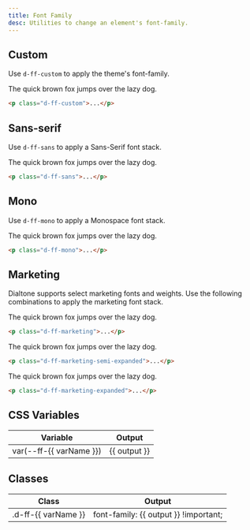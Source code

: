```yaml
---
title: Font Family
desc: Utilities to change an element's font-family.
---
```


## Custom

Use `d-ff-custom` to apply the theme's font-family.

<code-well-header class="d-d-flex d-jc-center d-fd-column d-p24 d-bgc-black-200 d-w100p d-hmn102" custom>
  <p class="d-fs24 d-ff-custom">The quick brown fox jumps over the lazy dog.</p>
</code-well-header>

```html
<p class="d-ff-custom">...</p>
```

## Sans-serif

Use `d-ff-sans` to apply a Sans-Serif font stack.

<code-well-header class="d-d-flex d-jc-center d-fd-column d-p24 d-bgc-black-200 d-w100p d-hmn102" custom>
  <p class="d-fs24 d-ff-sans">The quick brown fox jumps over the lazy dog.</p>
</code-well-header>

```html
<p class="d-ff-sans">...</p>
```

## Mono

Use `d-ff-mono` to apply a Monospace font stack.

<code-well-header class="d-d-flex d-jc-center d-fd-column d-p24 d-bgc-black-200 d-w100p d-hmn102" custom>
  <p class="d-fs24 d-ff-mono">The quick brown fox jumps over the lazy dog.</p>
</code-well-header>

```html
<p class="d-ff-mono">...</p>
```

## Marketing

Dialtone supports select marketing fonts and weights. Use the following combinations to apply the marketing font stack.

<code-well-header class="d-d-flex d-jc-center d-fd-column d-p24 d-bgc-black-200 d-w100p d-hmn102" custom>
  <p class="d-fs24 d-ff-marketing">The quick brown fox jumps over the lazy dog.</p>
</code-well-header>

```html
<p class="d-ff-marketing">...</p>
```

<code-well-header class="d-d-flex d-jc-center d-fd-column d-p24 d-bgc-black-200 d-w100p d-hmn102" custom>
  <p class="d-fs24 d-ff-marketing-semi-expanded">The quick brown fox jumps over the lazy dog.</p>
</code-well-header>

```html
<p class="d-ff-marketing-semi-expanded">...</p>
```

<code-well-header class="d-d-flex d-jc-center d-fd-column d-p24 d-bgc-black-200 d-w100p d-hmn102" custom>
  <p class="d-fs24 d-ff-marketing-expanded">The quick brown fox jumps over the lazy dog.</p>
</code-well-header>

```html
<p class="d-ff-marketing-expanded">...</p>
```

<script setup>
  import { fontFamily } from '@data/type.json';
</script>

## CSS Variables

<table class="d-table dialtone-doc-table">
  <thead>
    <tr>
      <th scope="col" class="d-w40p">Variable</th>
      <th scope="col">Output</th>
    </tr>
  </thead>
  <tbody>
    <tr v-for="{ var: varName, output } in fontFamily.slice(0, -1)">
      <td class="d-ff-mono d-fc-purple d-fw-normal d-fs12">var(--ff-{{ varName }})</td>
      <td class="d-ff-mono d-fc-orange d-fs12">{{ output }}</td>
    </tr>
  </tbody>
</table>

## Classes

<table class="d-table dialtone-doc-table">
  <thead>
    <tr>
      <th scope="col" class="d-w40p">Class</th>
      <th scope="col">Output</th>
    </tr>
  </thead>
  <tbody>
    <tr v-for="{ var: varName, output } in fontFamily">
      <td class="d-ff-mono d-fc-purple d-fw-normal d-fs12">.d-ff-{{ varName }}</td>
      <td class="d-ff-mono d-fc-orange d-fs12">font-family: {{ output }} !important;</td>
    </tr>
  </tbody>
</table>
